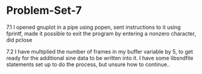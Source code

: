# Problem-Set-7
 
7.1
I opened gnuplot in a pipe using popen, sent instructions to it using fprintf,
made it possible to exit the program by entering a nonzero character,
did pclose


7.2
I have multiplied the number of frames in my buffer variable by 5, to get ready for the additional sine data to be written into it.
I have some libsndfile statements set up to do the process, but unsure how to continue..
